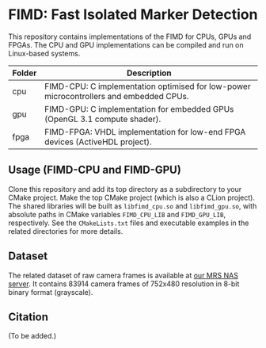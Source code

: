 # FIMD: Fast Isolated Marker Detection

This repository contains implementations of the FIMD for CPUs, GPUs and FPGAs. The CPU and GPU implementations can be compiled and run on Linux-based systems.

| Folder | Description                                                                            |
|--------|----------------------------------------------------------------------------------------|
| cpu    | FIMD-CPU: C implementation optimised for low-power microcontrollers and embedded CPUs. |
| gpu    | FIMD-GPU: C implementation for embedded GPUs (OpenGL 3.1 compute shader).              |
| fpga   | FIMD-FPGA: VHDL implementation for low-end FPGA devices (ActiveHDL project).           |

## Usage (FIMD-CPU and FIMD-GPU)

Clone this repository and add its top directory as a subdirectory to your CMake project. Make the top CMake project (which is also a CLion project). The shared libraries will be built as `libfimd_cpu.so` and `libfimd_gpu.so`, with absolute paths in CMake variables `FIMD_CPU_LIB` and `FIMD_GPU_LIB`, respectively. See the `CMakeLists.txt` files and executable examples in the related directories for more details.

## Dataset

The related dataset of raw camera frames is available at [our MRS NAS server](https://nasmrs.felk.cvut.cz/index.php/s/AtyqwaS4VOC1EYG). It contains 83914 camera frames of 752x480 resolution in 8-bit binary format (grayscale).

## Citation
(To be added.)

